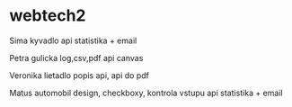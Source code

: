 # webtech2

Sima
kyvadlo
api
statistika + email

Petra
gulicka
log,csv,pdf
api
canvas

Veronika
lietadlo
popis api, api do pdf

Matus
automobil
design, checkboxy, kontrola vstupu
api
statistika + email
